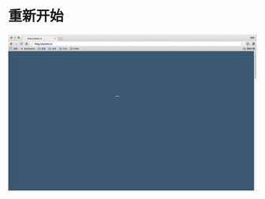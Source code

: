 # 重新开始

<!--
create time: 2015-11-09 15:06:18
Author: <Lou Jiwei>

This file is created by Marboo<http://marboo.io> template file $MARBOO_HOME/.media/starts/default.md
本文件由 Marboo<http://marboo.io> 模板文件 $MARBOO_HOME/.media/starts/default.md 创建
-->

![pic](/media/pic.jpg)

